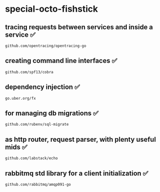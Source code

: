 # special-octo-fishstick


## tracing requests between services and inside a service ✅
    github.com/opentracing/opentracing-go

## creating command line interfaces ✅
    github.com/spf13/cobra

##  dependency injection ✅
    go.uber.org/fx

## for managing db migrations ✅
    github.com/rubenv/sql-migrate 

## as http router, request parser, with plenty useful mids ✅
    github.com/labstack/echo

## rabbitmq std library for a client initialization ✅
    github.com/rabbitmq/amqp091-go